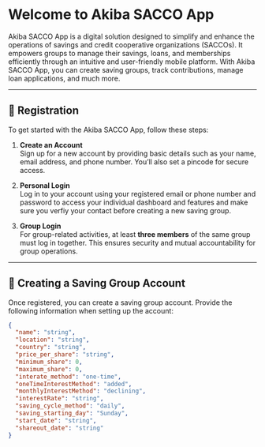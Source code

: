 # Welcome to Akiba SACCO App

Akiba SACCO App is a digital solution designed to simplify and enhance the operations of savings and credit cooperative organizations (SACCOs). It empowers groups to manage their savings, loans, and memberships efficiently through an intuitive and user-friendly mobile platform. With Akiba SACCO App, you can create saving groups, track contributions, manage loan applications, and much more.

---

## 📝 Registration

To get started with the Akiba SACCO App, follow these steps:

1. **Create an Account**  
   Sign up for a new account by providing basic details such as your name, email address, and phone number. You’ll also set a pincode for secure access.

2. **Personal Login**  
   Log in to your account using your registered email or phone number and password to access your individual dashboard and features and make sure you verfiy your contact before creating a new saving group.

3. **Group Login**  
   For group-related activities, at least **three members** of the same group must log in together. This ensures security and mutual accountability for group operations.

---

## 🏦 Creating a Saving Group Account

Once registered, you can create a saving group account. Provide the following information when setting up the account:

```json
{
  "name": "string",
  "location": "string",
  "country": "string",
  "price_per_share": "string",
  "minimum_share": 0,
  "maximum_share": 0,
  "interate_method": "one-time",
  "oneTimeInterestMethod": "added",
  "monthlyInterestMethod": "declining",
  "interestRate": "string",
  "saving_cycle_method": "daily",
  "saving_starting_day": "Sunday",
  "start_date": "string",
  "shareout_date": "string"
}
